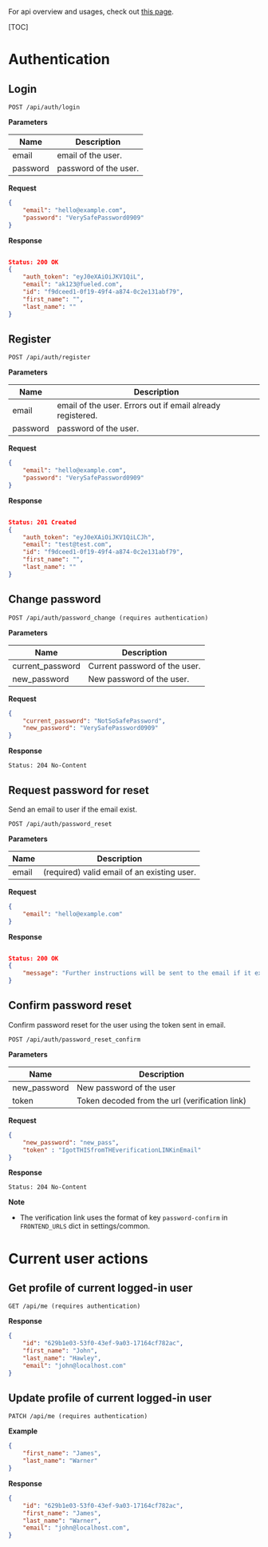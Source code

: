 For api overview and usages, check out [this page](overview.md).

[TOC]

# Authentication

## Login

```
POST /api/auth/login
```

__Parameters__

Name     | Description
---------|-------------------------------------
email    | email of the user. 
password | password of the user.

__Request__
```json
{
    "email": "hello@example.com",
    "password": "VerySafePassword0909"
}
```

__Response__
```json

Status: 200 OK
{
    "auth_token": "eyJ0eXAiOiJKV1QiL",
    "email": "ak123@fueled.com",
    "id": "f9dceed1-0f19-49f4-a874-0c2e131abf79",
    "first_name": "",
    "last_name": ""
}
```

## Register

```
POST /api/auth/register
```

__Parameters__

Name     | Description
---------|-------------------------------------
email    | email of the user. Errors out if email already registered.
password | password of the user.

__Request__
```json
{
    "email": "hello@example.com",
    "password": "VerySafePassword0909"
}
```

__Response__
```json

Status: 201 Created
{
    "auth_token": "eyJ0eXAiOiJKV1QiLCJh",
    "email": "test@test.com",
    "id": "f9dceed1-0f19-49f4-a874-0c2e131abf79",
    "first_name": "",
    "last_name": ""
}
```

## Change password

```
POST /api/auth/password_change (requires authentication)
```

__Parameters__

Name             | Description
-----------------|-------------------------------------
current_password | Current password of the user.
new_password     | New password of the user.

__Request__
```json
{
    "current_password": "NotSoSafePassword",
    "new_password": "VerySafePassword0909"
}
```

__Response__
```
Status: 204 No-Content
```


## Request password for reset

Send an email to user if the email exist.

```
POST /api/auth/password_reset
```

__Parameters__

Name  | Description
------|-------------------------------------
email | (required) valid email of an existing user.

__Request__
```json
{
    "email": "hello@example.com"
}
```

__Response__
```json

Status: 200 OK
{
    "message": "Further instructions will be sent to the email if it exists"
}
```


## Confirm password reset

Confirm password reset for the user using the token sent in email.

```
POST /api/auth/password_reset_confirm
```

__Parameters__

Name          | Description
--------------|-------------------------------------
new_password  | New password of the user
token         | Token decoded from the url (verification link)


__Request__
```json
{
    "new_password": "new_pass",
    "token" : "IgotTHISfromTHEverificationLINKinEmail"
}
```

__Response__
```
Status: 204 No-Content
```

__Note__
- The verification link uses the format of key `password-confirm` in `FRONTEND_URLS` dict in settings/common.


# Current user actions

## Get profile of current logged-in user
```
GET /api/me (requires authentication)
```

__Response__

```json
{
    "id": "629b1e03-53f0-43ef-9a03-17164cf782ac",
    "first_name": "John",
    "last_name": "Hawley",
    "email": "john@localhost.com"
}
```

## Update profile of current logged-in user
```
PATCH /api/me (requires authentication)
```

__Example__
```json
{
    "first_name": "James",
    "last_name": "Warner"
}
```

__Response__

```json
{
    "id": "629b1e03-53f0-43ef-9a03-17164cf782ac",
    "first_name": "James",
    "last_name": "Warner",
    "email": "john@localhost.com",
}
```

